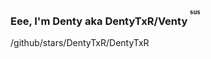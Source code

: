 ### Eee, I'm Denty aka DentyTxR/Venty <sup><sup><sup>sus</sup></sup></sup>

/github/stars/DentyTxR/DentyTxR
